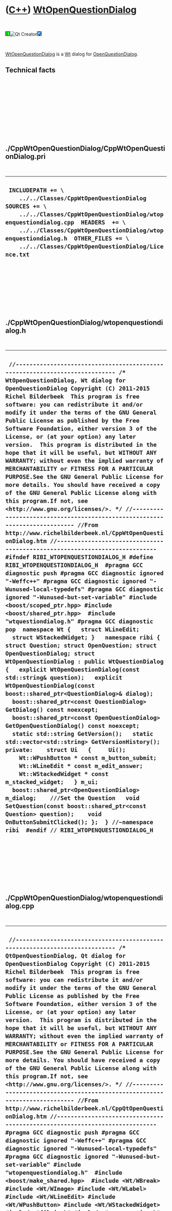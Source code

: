 



 

 

 

 

 

([C++](Cpp.htm)) [WtOpenQuestionDialog](CppWtOpenQuestionDialog.htm)
====================================================================

 

![Wt](PicWt.png)![Qt
Creator](PicQtCreator.png)![Lubuntu](PicLubuntu.png)

 

[WtOpenQuestionDialog](CppWtOpenQuestionDialog.htm) is a [Wt](CppWt.htm)
dialog for [OpenQuestionDialog](CppOpenQuestionDialog.htm).

Technical facts
---------------

 

 

 

 

 

 

./CppWtOpenQuestionDialog/CppWtOpenQuestionDialog.pri
-----------------------------------------------------

 

  --------------------------------------------------------------------------------------------------------------------------------------------------------------------------------------------------------------------------------------------------------------------------------------------------------
  ` INCLUDEPATH += \     ../../Classes/CppWtOpenQuestionDialog  SOURCES += \     ../../Classes/CppWtOpenQuestionDialog/wtopenquestiondialog.cpp  HEADERS  += \     ../../Classes/CppWtOpenQuestionDialog/wtopenquestiondialog.h  OTHER_FILES += \     ../../Classes/CppWtOpenQuestionDialog/Licence.txt`
  --------------------------------------------------------------------------------------------------------------------------------------------------------------------------------------------------------------------------------------------------------------------------------------------------------

 

 

 

 

 

./CppWtOpenQuestionDialog/wtopenquestiondialog.h
------------------------------------------------

 

  --------------------------------------------------------------------------------------------------------------------------------------------------------------------------------------------------------------------------------------------------------------------------------------------------------------------------------------------------------------------------------------------------------------------------------------------------------------------------------------------------------------------------------------------------------------------------------------------------------------------------------------------------------------------------------------------------------------------------------------------------------------------------------------------------------------------------------------------------------------------------------------------------------------------------------------------------------------------------------------------------------------------------------------------------------------------------------------------------------------------------------------------------------------------------------------------------------------------------------------------------------------------------------------------------------------------------------------------------------------------------------------------------------------------------------------------------------------------------------------------------------------------------------------------------------------------------------------------------------------------------------------------------------------------------------------------------------------------------------------------------------------------------------------------------------------------------------------------------------------------------------------------------------------------------------------------------------------------------------------------------------------------------------------------------------------------------------------------------------------------------------------------------------------------------------------------------------------------------------------------------------------------------------------------------------------------------------------------------------------------------------------------------------------------------------------------------------------------------------------------------------------
  ` //--------------------------------------------------------------------------- /* WtOpenQuestionDialog, Wt dialog for OpenQuestionDialog Copyright (C) 2011-2015 Richel Bilderbeek  This program is free software: you can redistribute it and/or modify it under the terms of the GNU General Public License as published by the Free Software Foundation, either version 3 of the License, or (at your option) any later version.  This program is distributed in the hope that it will be useful, but WITHOUT ANY WARRANTY; without even the implied warranty of MERCHANTABILITY or FITNESS FOR A PARTICULAR PURPOSE.See the GNU General Public License for more details. You should have received a copy of the GNU General Public License along with this program.If not, see <http://www.gnu.org/licenses/>. */ //--------------------------------------------------------------------------- //From http://www.richelbilderbeek.nl/CppWtOpenQuestionDialog.htm //--------------------------------------------------------------------------- #ifndef RIBI_WTOPENQUESTIONDIALOG_H #define RIBI_WTOPENQUESTIONDIALOG_H  #pragma GCC diagnostic push #pragma GCC diagnostic ignored "-Weffc++" #pragma GCC diagnostic ignored "-Wunused-local-typedefs" #pragma GCC diagnostic ignored "-Wunused-but-set-variable" #include <boost/scoped_ptr.hpp> #include <boost/shared_ptr.hpp>  #include "wtquestiondialog.h" #pragma GCC diagnostic pop  namespace Wt {   struct WLineEdit;   struct WStackedWidget; }   namespace ribi {  struct Question; struct OpenQuestion; struct OpenQuestionDialog; struct WtOpenQuestionDialog : public WtQuestionDialog {   explicit WtOpenQuestionDialog(const std::string& question);   explicit WtOpenQuestionDialog(const boost::shared_ptr<QuestionDialog>& dialog);    boost::shared_ptr<const QuestionDialog> GetDialog() const noexcept;   boost::shared_ptr<const OpenQuestionDialog> GetOpenQuestionDialog() const noexcept;    static std::string GetVersion();   static std::vector<std::string> GetVersionHistory();  private:    struct Ui   {     Ui();     Wt::WPushButton * const m_button_submit;     Wt::WLineEdit * const m_edit_answer;     Wt::WStackedWidget * const m_stacked_widget;   } m_ui;    boost::shared_ptr<OpenQuestionDialog> m_dialog;    ///Set the Question   void SetQuestion(const boost::shared_ptr<const Question> question);    void OnButtonSubmitClicked(); };  } //~namespace ribi  #endif // RIBI_WTOPENQUESTIONDIALOG_H`
  --------------------------------------------------------------------------------------------------------------------------------------------------------------------------------------------------------------------------------------------------------------------------------------------------------------------------------------------------------------------------------------------------------------------------------------------------------------------------------------------------------------------------------------------------------------------------------------------------------------------------------------------------------------------------------------------------------------------------------------------------------------------------------------------------------------------------------------------------------------------------------------------------------------------------------------------------------------------------------------------------------------------------------------------------------------------------------------------------------------------------------------------------------------------------------------------------------------------------------------------------------------------------------------------------------------------------------------------------------------------------------------------------------------------------------------------------------------------------------------------------------------------------------------------------------------------------------------------------------------------------------------------------------------------------------------------------------------------------------------------------------------------------------------------------------------------------------------------------------------------------------------------------------------------------------------------------------------------------------------------------------------------------------------------------------------------------------------------------------------------------------------------------------------------------------------------------------------------------------------------------------------------------------------------------------------------------------------------------------------------------------------------------------------------------------------------------------------------------------------------------------------

 

 

 

 

 

./CppWtOpenQuestionDialog/wtopenquestiondialog.cpp
--------------------------------------------------

 

  -------------------------------------------------------------------------------------------------------------------------------------------------------------------------------------------------------------------------------------------------------------------------------------------------------------------------------------------------------------------------------------------------------------------------------------------------------------------------------------------------------------------------------------------------------------------------------------------------------------------------------------------------------------------------------------------------------------------------------------------------------------------------------------------------------------------------------------------------------------------------------------------------------------------------------------------------------------------------------------------------------------------------------------------------------------------------------------------------------------------------------------------------------------------------------------------------------------------------------------------------------------------------------------------------------------------------------------------------------------------------------------------------------------------------------------------------------------------------------------------------------------------------------------------------------------------------------------------------------------------------------------------------------------------------------------------------------------------------------------------------------------------------------------------------------------------------------------------------------------------------------------------------------------------------------------------------------------------------------------------------------------------------------------------------------------------------------------------------------------------------------------------------------------------------------------------------------------------------------------------------------------------------------------------------------------------------------------------------------------------------------------------------------------------------------------------------------------------------------------------------------------------------------------------------------------------------------------------------------------------------------------------------------------------------------------------------------------------------------------------------------------------------------------------------------------------------------------------------------------------------------------------------------------------------------------------------------------------------------------------------------------------------------------------------------------------------------------------------------------------------------------------------------------------------------------------------------------------------------------------------------------------------------------------------------------------------------------------------------------------------------------------------------------------------------------------------------------------------------------------------------------------------------------------------------------------------------------------------------------------------------------------------------------------------------------------------------------------------------------------------------------------------------------------------------------------------------------------------------------------------------------------------------------------------------------------------------------------------------------------------------------------------------------------------------------------------------------------------------------------------------------------------------------------------------------------------------------------------------------------------------------------------------------------------------------------------------------------------------------------------------------------------------------------------------------------------------------------------------------------------------------------------------------------------------------------------------------------------------------------------------------------------------------------------------------------------------------------------------------------------------------------------------------------------------------------------------------------------------------------------------------------------------------------------------------------------------------------------------------------------------------------------------------------------------------------------------------------------------------------------------------------------------------------------------------------------------------------------------------------------------------------------------------------------------------------------------------------
  ` //--------------------------------------------------------------------------- /* QtOpenQuestionDialog, Qt dialog for OpenQuestionDialog Copyright (C) 2011-2015 Richel Bilderbeek  This program is free software: you can redistribute it and/or modify it under the terms of the GNU General Public License as published by the Free Software Foundation, either version 3 of the License, or (at your option) any later version.  This program is distributed in the hope that it will be useful, but WITHOUT ANY WARRANTY; without even the implied warranty of MERCHANTABILITY or FITNESS FOR A PARTICULAR PURPOSE.See the GNU General Public License for more details. You should have received a copy of the GNU General Public License along with this program.If not, see <http://www.gnu.org/licenses/>. */ //--------------------------------------------------------------------------- //From http://www.richelbilderbeek.nl/CppQtOpenQuestionDialog.htm //--------------------------------------------------------------------------- #pragma GCC diagnostic push #pragma GCC diagnostic ignored "-Weffc++" #pragma GCC diagnostic ignored "-Wunused-local-typedefs" #pragma GCC diagnostic ignored "-Wunused-but-set-variable" #include "wtopenquestiondialog.h"  #include <boost/make_shared.hpp>  #include <Wt/WBreak> #include <Wt/WImage> #include <Wt/WLabel> #include <Wt/WLineEdit> #include <Wt/WPushButton> #include <Wt/WStackedWidget>  #include "fileio.h" #include "openquestion.h" #include "openquestionfactory.h" #include "openquestiondialog.h" //#include "trace.h" #pragma GCC diagnostic pop  ribi::WtOpenQuestionDialog::Ui::Ui()   : m_button_submit(new Wt::WPushButton("Submit")),     m_edit_answer(new Wt::WLineEdit),     m_stacked_widget(new Wt::WStackedWidget) {  }  ribi::WtOpenQuestionDialog::WtOpenQuestionDialog(   const std::string& question)   : WtQuestionDialog(),     m_ui{},     m_dialog(boost::make_shared<ribi::OpenQuestionDialog>()) {   assert(m_dialog);   m_dialog->SetOpenQuestion(OpenQuestionFactory().Create(question));   SetQuestion(m_dialog->GetQuestion()); }  ribi::WtOpenQuestionDialog::WtOpenQuestionDialog(   const boost::shared_ptr<QuestionDialog>& dialog)   : WtQuestionDialog(),     m_ui{},     m_dialog(boost::dynamic_pointer_cast<OpenQuestionDialog>(dialog)) {   if (!m_dialog)   {     throw std::logic_error("WtOpenQuestionDialog must be supplied an OpenQuestionDialog");   }   assert(m_dialog);   SetQuestion(dialog->GetQuestion()); }  boost::shared_ptr<const ribi::QuestionDialog> ribi::WtOpenQuestionDialog::GetDialog() const noexcept {   return m_dialog; }  boost::shared_ptr<const ribi::OpenQuestionDialog> ribi::WtOpenQuestionDialog::GetOpenQuestionDialog() const noexcept {   return m_dialog; }  std::string ribi::WtOpenQuestionDialog::GetVersion() {   return "1.1"; }  std::vector<std::string> ribi::WtOpenQuestionDialog::GetVersionHistory() {   return {     "2011-06-29: version 1.0: initial version",     "2011-09-15: version 1.1: created internal Ui struct"   }; }  ///Set the Question void ribi::WtOpenQuestionDialog::SetQuestion(   const boost::shared_ptr<const Question> question) {   assert(question);   assert(m_dialog);    #ifdef TODO   m_dialog->SetQuestion(question.get());   #endif    clear();   setContentAlignment(Wt::AlignCenter);    if (fileio::FileIo().IsRegularFile(question->GetFilename()))   {     this->addWidget(       new Wt::WImage(question->GetFilename().c_str()));   }    const OpenQuestion * const q     = dynamic_cast<const OpenQuestion *>(question.get());   assert(q);    this->addWidget(m_ui.m_stacked_widget);   //Create the question page   {     Wt::WContainerWidget * const page = new Wt::WContainerWidget;     page->addWidget(new Wt::WLabel(question->GetQuestion().c_str()));     page->addWidget(new Wt::WBreak);     page->addWidget(m_ui.m_edit_answer);     page->addWidget(new Wt::WBreak);     //Button     page->addWidget(m_ui.m_button_submit);     page->addWidget(new Wt::WBreak);     m_ui.m_button_submit->clicked().connect(       this,&ribi::WtOpenQuestionDialog::OnButtonSubmitClicked);     m_ui.m_stacked_widget->addWidget(page);   }   //Create the correct page   {     Wt::WContainerWidget * const page = new Wt::WContainerWidget;     page->addWidget(new Wt::WLabel("Correct"));     page->addWidget(new Wt::WBreak);     m_ui.m_stacked_widget->addWidget(page);   }   //Create the incorrect page   {     Wt::WContainerWidget * const page = new Wt::WContainerWidget;     page->addWidget(new Wt::WLabel("Incorrect"));     page->addWidget(new Wt::WBreak);     page->addWidget(new Wt::WLabel(question->GetQuestion().c_str()));     page->addWidget(new Wt::WBreak);     page->addWidget(new Wt::WLabel(q->GetCorrectAnswers()[0].c_str()));     page->addWidget(new Wt::WBreak);     m_ui.m_stacked_widget->addWidget(page);   }   m_ui.m_stacked_widget->setCurrentIndex(0);  }  void ribi::WtOpenQuestionDialog::OnButtonSubmitClicked() {   assert(!m_dialog->HasSubmitted());    m_dialog->Submit(m_ui.m_edit_answer->text().toUTF8());    this->m_ui.m_stacked_widget->setCurrentIndex(m_dialog->IsAnswerCorrect()     ? 1     : 2   );    m_signal_submitted(m_dialog->IsAnswerCorrect()); }`
  -------------------------------------------------------------------------------------------------------------------------------------------------------------------------------------------------------------------------------------------------------------------------------------------------------------------------------------------------------------------------------------------------------------------------------------------------------------------------------------------------------------------------------------------------------------------------------------------------------------------------------------------------------------------------------------------------------------------------------------------------------------------------------------------------------------------------------------------------------------------------------------------------------------------------------------------------------------------------------------------------------------------------------------------------------------------------------------------------------------------------------------------------------------------------------------------------------------------------------------------------------------------------------------------------------------------------------------------------------------------------------------------------------------------------------------------------------------------------------------------------------------------------------------------------------------------------------------------------------------------------------------------------------------------------------------------------------------------------------------------------------------------------------------------------------------------------------------------------------------------------------------------------------------------------------------------------------------------------------------------------------------------------------------------------------------------------------------------------------------------------------------------------------------------------------------------------------------------------------------------------------------------------------------------------------------------------------------------------------------------------------------------------------------------------------------------------------------------------------------------------------------------------------------------------------------------------------------------------------------------------------------------------------------------------------------------------------------------------------------------------------------------------------------------------------------------------------------------------------------------------------------------------------------------------------------------------------------------------------------------------------------------------------------------------------------------------------------------------------------------------------------------------------------------------------------------------------------------------------------------------------------------------------------------------------------------------------------------------------------------------------------------------------------------------------------------------------------------------------------------------------------------------------------------------------------------------------------------------------------------------------------------------------------------------------------------------------------------------------------------------------------------------------------------------------------------------------------------------------------------------------------------------------------------------------------------------------------------------------------------------------------------------------------------------------------------------------------------------------------------------------------------------------------------------------------------------------------------------------------------------------------------------------------------------------------------------------------------------------------------------------------------------------------------------------------------------------------------------------------------------------------------------------------------------------------------------------------------------------------------------------------------------------------------------------------------------------------------------------------------------------------------------------------------------------------------------------------------------------------------------------------------------------------------------------------------------------------------------------------------------------------------------------------------------------------------------------------------------------------------------------------------------------------------------------------------------------------------------------------------------------------------------------------------------------------------------------------------

 

 

 

 

 





 




This page has been created by the [tool](Tools.htm)
[CodeToHtml](ToolCodeToHtml.htm)

